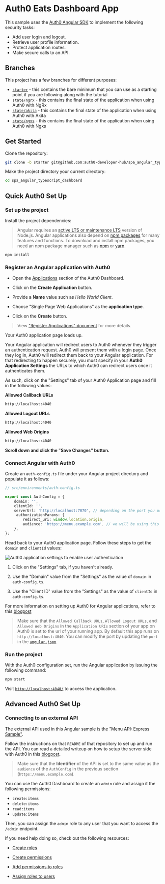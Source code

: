 # Auth0 Eats Dashboard App

This sample uses the [Auth0 Angular SDK](https://github.com/auth0/auth0-angular) to implement the following security tasks:

- Add user login and logout.
- Retrieve user profile information.
- Protect application routes.
- Make secure calls to an API.

## Branches

This project has a few branches for different purposes:

- [`starter`](https://github.com/auth0-developer-hub/spa_angular_typescript_dashboard/tree/starter) - this contains the bare minimum that you can use as a starting point if you are following along with the tutorial
- [`state/ngrx`](https://github.com/auth0-developer-hub/spa_angular_typescript_dashboard/tree/state/ngrx) - this contains the final state of the application when using Auth0 with NgRx
- [`state/akita`](https://github.com/auth0-developer-hub/spa_angular_typescript_dashboard/tree/state/akita) - this contains the final state of the application when using Auth0 with Akita
- [`state/ngxs`](https://github.com/auth0-developer-hub/spa_angular_typescript_dashboard/tree/state/ngxs) - this contains the final state of the application when using Auth0 with Ngxs

## Get Started

Clone the repository:

```bash
git clone -b starter git@github.com:auth0-developer-hub/spa_angular_typescript_dashboard.git
```

Make the project directory your current directory:

```bash
cd spa_angular_typescript_dashboard
```

## Quick Auth0 Set Up

### Set up the project

Install the project dependencies:

> Angular requires an [active LTS or maintenance LTS](https://nodejs.org/about/releases) version of Node.js. Angular applications also depend on [npm packages](https://docs.npmjs.com/getting-started/what-is-npm) for many features and functions. To download and install npm packages, you need an npm package manager such as [npm](https://docs.npmjs.com/cli/install) or [yarn](https://yarnpkg.com/).

```bash
npm install
```

### Register an Angular application with Auth0

- Open the [Applications](https://manage.auth0.com/#/applications) section of the Auth0 Dashboard.

- Click on the **Create Application** button.

- Provide a **Name** value such as _Hello World Client_.

- Choose "Single Page Web Applications" as the **application type**.

- Click on the **Create** button.

> View ["Register Applications" document](https://auth0.com/docs/applications/set-up-an-application) for more details.

Your Auth0 application page loads up.

Your Angular application will redirect users to Auth0 whenever they trigger an authentication request. Auth0 will present them with a login page. Once they log in, Auth0 will redirect them back to your Angular application. For that redirecting to happen securely, you must specify in your **Auth0 Application Settings** the URLs to which Auth0 can redirect users once it authenticates them.

As such, click on the "Settings" tab of your Auth0 Application page and fill in the following values:

**Allowed Callback URLs**

```bash
http://localhost:4040
```

**Allowed Logout URLs**

```bash
http://localhost:4040
```

**Allowed Web Origins**

```bash
http://localhost:4040
```

**Scroll down and click the "Save Changes" button.**

### Connect Angular with Auth0

Create an `auth-config.ts` file under your Angular project directory and populate it as follows:

```typescript
// src/environments/auth-config.ts

export const AuthConfig = {
	domain: '',
	clientId: '',
	serverUrl: 'http://localhost:7070', // depending on the port you use in the next section
	 authorizationParams: {
        redirect_uri: window.location.origin,
        audience: 'https://menu.example.com', // we will be using this as part of the server setup
	},
};
```

Head back to your Auth0 application page. Follow these steps to get the `domain` and `clientId` values:

![Auth0 application settings to enable user authentication](https://images.ctfassets.net/23aumh6u8s0i/3jIw7AU2SbVOfAml3x6JNK/206be29f3784c5be87cee993dc8d7947/hello-world-client-settings.png)

1. Click on the "Settings" tab, if you haven't already.

2. Use the "Domain" value from the "Settings" as the value of `domain` in `auth-config.ts`.

3. Use the "Client ID" value from the "Settings" as the value of `clientId` in `auth-config.ts`.

For more information on setting up Auth0 for Angular applications, refer to this [blogpost](https://auth0.com/blog/complete-guide-to-angular-user-authentication/#Connect-Angular-with-Auth0)

> Make sure that the `Allowed Callback URLs`, `Allowed Logout URLs`, and `Allowed Web Origins` in the `Application URIs` section of your app on Auth0 is set to the url of your running app. By default this app runs on `http://localhost:4040`. You can modify the port by updating the `port` in the [`angular.json`](./angular.json).

### Run the project

With the Auth0 configuration set, run the Angular application by issuing the following command:

```bash
npm start
```

Visit [`http://localhost:4040/`](http://localhost:4040/) to access the application.

## Advanced Auth0 Set Up

### Connecting to an external API

The external API used in this Angular sample is the ["Menu API: Express Sample"](https://github.com/auth0-cookbook/api_express_typescript_menu).

Follow the instructions on that `README` of that repository to set up and run the API. You can read a detailed writeup on how to setup the server side with Auth0 in this [blogpost](https://auth0.com/blog/node-js-and-typescript-tutorial-secure-an-express-api/).

> Make sure that the **Identifier** of the API is set to the same value as the `audience` of the `AuthConfig` in the previous section (`https://menu.example.com`).

You can use the Auth0 Dashboard to create an `admin` role and assign it the following permissions:

- `create:items`
- `delete:items`
- `read:items`
- `update:items`

Then, you can assign the `admin` role to any user that you want to access the `/admin` endpoint.

If you need help doing so, check out the following resources:

- [Create roles](https://auth0.com/docs/authorization/rbac/roles/create-roles)

- [Create permissions](https://auth0.com/docs/get-started/dashboard/add-api-permissions)

- [Add permissions to roles](https://auth0.com/docs/authorization/rbac/roles/add-permissions-to-roles)

- [Assign roles to users](https://auth0.com/docs/users/assign-roles-to-users)
